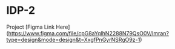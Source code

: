 # IDP-2
Project
[Figma Link Here] (https://www.figma.com/file/cpG8aYqlhN2288N79QsO0V/Imran?type=design&mode=design&t=XxgfPnGyrNSRgO9z-1)
